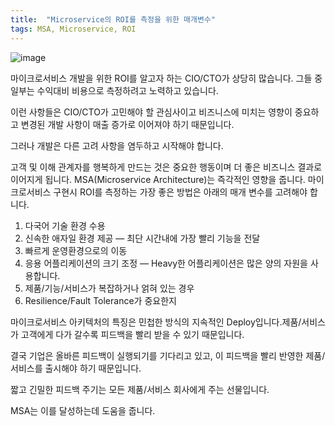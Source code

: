 ```yaml
---
title:  "Microservice의 ROI를 측정을 위한 매개변수"
tags: MSA, Microservice, ROI
---
```

![image](https://user-images.githubusercontent.com/111643/116036441-adc13d00-a6a1-11eb-9454-11765eb7c29b.png)

마이크로서비스 개발을 위한 ROI를 알고자 하는 CIO/CTO가 상당히 많습니다. 그들 중 일부는 수익대비 비용으로 측정하려고 노력하고 있습니다.

이런 사항들은 CIO/CTO가 고민해야 할 관심사이고 비즈니스에 미치는 영향이 중요하고 변경된 개발 사항이 매출 증가로 이어져야 하기 때문입니다.

그러나 개발은 다른 고려 사항을 염두하고 시작해야 합니다.

고객 및 이해 관계자를 행복하게 만드는 것은 중요한 행동이며 더 좋은 비즈니스 결과로 이어지게 됩니다. MSA(Microservice Architecture)는 즉각적인 영향을 줍니다. 마이크로서비스 구현시 ROI를 측정하는 가장 좋은 방법은 아래의 매개 변수를 고려해야 합니다.
1. 다국어 기술 환경 수용
2. 신속한 애자일 환경 제공 — 최단 시간내에 가장 빨리 기능을 전달
3. 빠르게 운영환경으로의 이동
4. 응용 어플리케이션의 크기 조정 — Heavy한 어플리케이션은 많은 양의 자원을 사용합니다.
5. 제품/기능/서비스가 복잡하거나 얽혀 있는 경우
6. Resilience/Fault Tolerance가 중요한지

마이크로서비스 아키텍처의 특징은 민첩한 방식의 지속적인 Deploy입니다.제품/서비스가 고객에게 다가 갈수록 피드백을 빨리 받을 수 있기 때문입니다.

결국 기업은 올바른 피드백이 실행되기를 기다리고 있고, 이 피드백을 빨리 반영한 제품/서비스를 출시해야 하기 때문입니다.

짧고 긴밀한 피드백 주기는 모든 제품/서비스 회사에게 주는 선물입니다.

MSA는 이를 달성하는데 도움을 줍니다.
